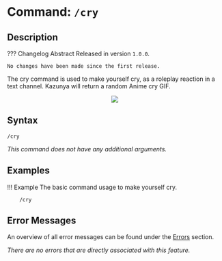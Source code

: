 # **Command:** `/cry`

## **Description**

??? Changelog Abstract Released in version `1.0.0`.

    No changes have been made since the first release.

The cry command is used to make yourself cry, as a roleplay reaction in a text channel. Kazunya will return a random
Anime cry GIF.

<p align="center"><img src="https://c.tenor.com/q9V98YHPZX4AAAAC/anime-umaru.gif"></p>

## **Syntax**

    /cry

*This command does not have any additional arguments.*

## **Examples**

!!! Example The basic command usage to make yourself cry.

        /cry

## **Error Messages**

An overview of all error messages can be found under the <a href="/errors/">Errors</a> section.

*There are no errors that are directly associated with this feature.*